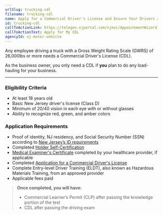 ```yaml
---
urlSlug: trucking-cdl
filename: trucking-cdl
name: Apply for a Commercial Driver's License and Ensure Your Drivers are Licensed
id: trucking-cdl
callToActionLink: https://telegov.njportal.com/njmvc/AppointmentWizard
callToActionText: Apply for My CDL
agencyId: nj-motor-vehicle
---
```


Any employee driving a truck with a Gross Weight Rating Scale (GWRS) of 26,000lbs or more needs a Commercial Driver's License (CDL).

As the business owner, you only need a CDL if **you** plan to do any load-hauling for your business.

---

### Eligibility Criteria

- At least 18 years old
- Basic New Jersey driver's license (Class D)
- Minimum of 20/40 vision in each eye with or without glasses
- Ability to recognize red, green, and amber colors

### Application Requirements

- Proof of identity, NJ residency, and Social Security Number (SSN) according to [New Jersey’s ID requirements](https://www.state.nj.us/mvc/pdf/license/Standard_License_Sheet_Engl.pdf)
- Completed [Holder Self-Certification](https://www.state.nj.us/mvc/pdf/drivertopics/CDSC-1.pdf)
- [Medical Examiner's Certificate](https://www.state.nj.us/mvc/pdf/drivertopics/RA_4_1_a.pdf) completed by your healthcare provider, if applicable
- Completed [Application for a Commercial Driver's License](https://www.state.nj.us/mvc/pdf/license/BA-208C.pdf)
- Complete Entry-level Driver Training (ELDT), also known as Hazardous Materials Training, from an approved provider
- Applicable fees paid

> **Once completed, you will have:**
>
> - Commercial Learner’s Permit (CLP) after passing the knowledge portion of the test
> - CDL after passing the driving exam
